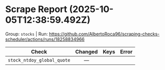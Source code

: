 # Scrape Report (2025-10-05T12:38:59.492Z)

Group: `stocks`  |  Run: https://github.com/AlbertoRoca96/scraping-checks-scheduler/actions/runs/18258834966

| Check | Changed | Keys | Error |
|---|:---:|:--|:--|
| `stock_ntdoy_global_quote` | — |  |  |
